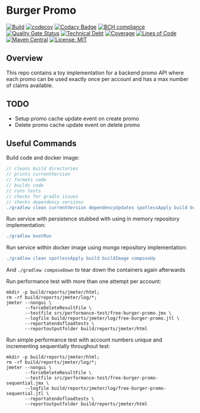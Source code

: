 # Burger Promo

[![Build](https://github.com/michaelruocco/burger-promo/workflows/pipeline/badge.svg)](https://github.com/michaelruocco/burger-promo/actions)
[![codecov](https://codecov.io/gh/michaelruocco/burger-promo/branch/master/graph/badge.svg?token=FWDNP534O7)](https://codecov.io/gh/michaelruocco/burger-promo)
[![Codacy Badge](https://app.codacy.com/project/badge/Grade/272889cf707b4dcb90bf451392530794)](https://www.codacy.com/gh/michaelruocco/burger-promo/dashboard?utm_source=github.com&amp;utm_medium=referral&amp;utm_content=michaelruocco/burger-promo&amp;utm_campaign=Badge_Grade)
[![BCH compliance](https://bettercodehub.com/edge/badge/michaelruocco/burger-promo?branch=master)](https://bettercodehub.com/)
[![Quality Gate Status](https://sonarcloud.io/api/project_badges/measure?project=michaelruocco_burger-promo&metric=alert_status)](https://sonarcloud.io/dashboard?id=michaelruocco_burger-promo)
[![Technical Debt](https://sonarcloud.io/api/project_badges/measure?project=michaelruocco_burger-promo&metric=sqale_index)](https://sonarcloud.io/dashboard?id=michaelruocco_burger-promo)
[![Coverage](https://sonarcloud.io/api/project_badges/measure?project=michaelruocco_burger-promo&metric=coverage)](https://sonarcloud.io/dashboard?id=michaelruocco_burger-promo)
[![Lines of Code](https://sonarcloud.io/api/project_badges/measure?project=michaelruocco_burger-promo&metric=ncloc)](https://sonarcloud.io/dashboard?id=michaelruocco_burger-promo)
[![Maven Central](https://img.shields.io/maven-central/v/com.github.michaelruocco/burger-promo.svg?label=Maven%20Central)](https://search.maven.org/search?q=g:%22com.github.michaelruocco%22%20AND%20a:%22burger-promo%22)
[![License: MIT](https://img.shields.io/badge/License-MIT-yellow.svg)](https://opensource.org/licenses/MIT)

## Overview

This repo contains a toy implementation for a backend promo API where each promo can be used exactly
once per account and has a max number of claims available.

## TODO

*   Setup promo cache update event on create promo
*   Delete promo cache update event on delete promo

## Useful Commands

Build code and docker image:
```gradle
// cleans build directories
// prints currentVersion
// formats code
// builds code
// runs tests
// checks for gradle issues
// checks dependency versions
./gradlew clean currentVersion dependencyUpdates spotlessApply build buildImage
```

Run service with persistence stubbed with using in memory repository implementation:
```gradle
./gradlew bootRun
```

Run service within docker image using mongo repository implementation:
```gradle
./gradlew clean spotlessApply build buildImage composeUp
```
And `./gradlew composeDown` to tear down the containers again afterwards

Run performance test with more than one attempt per account:
```jmeter
mkdir -p build/reports/jmeter/html;
rm -rf build/reports/jmeter/log/*;
jmeter --nongui \
       --forceDeleteResultFile \
       --testfile src/performance-test/free-burger-promo.jmx \
       --logfile build/reports/jmeter/log/free-burger-promo.jtl \
       --reportatendofloadtests \
       --reportoutputfolder build/reports/jmeter/html
```

Run simple performance test with account numbers unique and incrementing sequentially throughout test:
```jmeter
mkdir -p build/reports/jmeter/html;
rm -rf build/reports/jmeter/log/*;
jmeter --nongui \
       --forceDeleteResultFile \
       --testfile src/performance-test/free-burger-promo-sequential.jmx \
       --logfile build/reports/jmeter/log/free-burger-promo-sequential.jtl \
       --reportatendofloadtests \
       --reportoutputfolder build/reports/jmeter/html
```